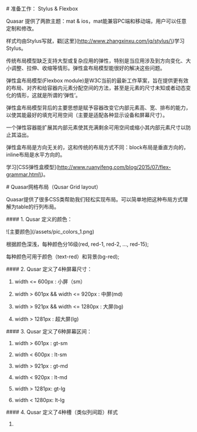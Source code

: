 \# 准备工作： Stylus & Flexbox



Quasar 提供了两款主题：mat & ios，mat能兼容PC端和移动端，用户可以任意定制和修改。

样式均由Stylus写就，戳\[这里\]\(http://www.zhangxinxu.com/jq/stylus/\)学习Stylus。



传统布局模型缺乏支持大型或复杂应用的弹性，特别是当应用涉及到方向变化、大小调整、拉伸、收缩等情形。弹性盒布局模型能很好的解决这些问题。



弹性盒布局模型\(Flexbox module\)是W3C当前的最新工作草案，旨在提供更有效的布局、对齐和给容器内元素分配空间的方法，甚至是元素的尺寸未知或者动态变化的情形，这就是所谓的‘弹性’。

弹性盒布局模型背后的主要思想是赋予容器改变它内部元素高、宽、排布的能力，以使其能最好的填充可用空间（主要是适配各种显示设备和屏幕尺寸）。

一个弹性容器能扩展其内部元素使其充满剩余可用空间或缩小其内部元素尺寸以防止其溢出。

弹性盒布局是方向无关的，这和传统的布局方式不同：block布局是垂直方向的，inline布局是水平方向的。

学习\[CSS弹性盒模型\]\(http://www.ruanyifeng.com/blog/2015/07/flex-grammar.html\)。



\# Quasar网格布局（Qusar Grid layout）



Quasar提供了很多CSS类帮助我们轻松实现布局。可以简单地把这种布局方式理解为table的行列布局。



\#\#\#\# 1. Qusar 定义的颜色：

!\[主要颜色\]\(/assets/pic\_colors\_1.png\)

根据颜色深浅，每种颜色分16级\(red, red-1, red-2, ..., red-15\);

每种颜色可用于颜色（text-red）和背景\(bg-red\);



\#\#\#\# 2. Qusar 定义了4种屏幕尺寸：

1. width &lt;= 600px : 小屏（sm）

2. width &gt; 601px && width &lt;= 920px : 中屏\(md\)

3. width &gt; 921px && width &lt;= 1280px : 大屏\(bg\)

4. width &gt; 1281px : 超大屏\(lg\)



\#\#\#\# 3. Qusar 定义了6种屏幕区间：

1. width &gt; 601px : gt-sm

2. width &lt; 600px : lt-sm

3. width &gt; 921px : gt-md

4. width &lt; 920px : lt-md

5. width &gt; 1281px: gt-lg

6. width &lt; 1280px: lt-lg



\#\#\#\# 4. Qusar 定义了4种槽（类似列间距）样式

1.





